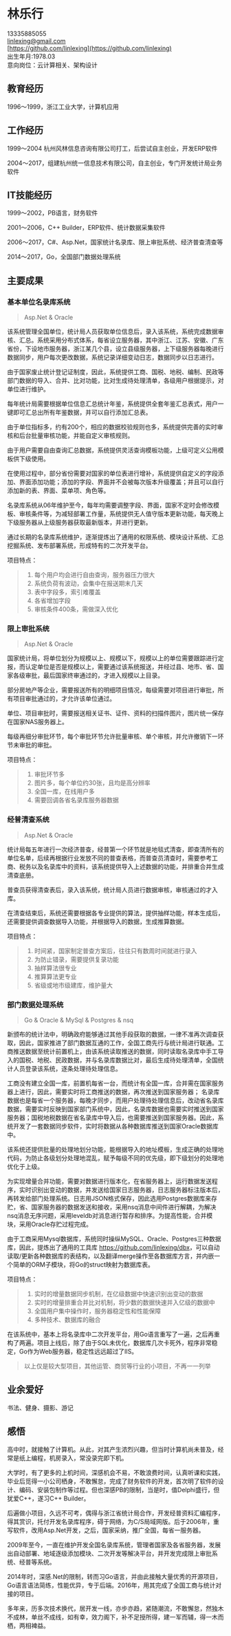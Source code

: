 林乐行
===========
13335885055  
linlexing@gmail.com  
[https://github.com/linlexing](https://github.com/linlexing)  
出生年月:1978.03  
意向岗位：云计算相关、架构设计  

教育经历
-------------
1996～1999，浙江工业大学，计算机应用

工作经历
-------------
1999～2004 杭州风林信息咨询有限公司打工，后尝试自主创业，开发ERP软件

2004～2017，组建杭州统一信息技术有限公司，自主创业，专门开发统计局业务软件

IT技能经历
-------------
1999～2002，PB语言，财务软件

2001～2006，C++ Builder，ERP软件、统计数据采集软件

2006～2017，C#、Asp.Net，国家统计名录库、限上审批系统、经济普查清查等

2014～2017，Go，全国部门数据处理系统

主要成果
-------------
### 基本单位名录库系统 ###

>Asp.Net & Oracle

该系统管理全国单位，统计局人员获取单位信息后，录入该系统，系统完成数据审核、汇总。系统采用分布式体系，每省设立服务器，其中浙江、江苏、安徽、广东省份，下设地市服务器，浙江某几个县，设立县级服务器，上下级服务器每晚进行数据同步，用户每次更改数据，系统记录详细变动日志，数据同步以日志进行。

由于国家废止统计登记证制度，因此，系统提供工商、国税、地税、编制、民政等部门数据的导入、合并、比对功能，比对生成待处理清单，各级用户根据提示，对单位进行维护。

每年统计局需要根据单位信息汇总统计年鉴，系统提供全套年鉴汇总表式，用户一键即可汇总出所有年鉴数据，并可以自行添加汇总表。

由于单位指标多，约有200个，相应的数据校验规则也多，系统提供完善的实时审核和后台批量审核功能，并能自定义审核规则。

由于用户需要自由查询汇总数据，系统提供灵活查询模板功能，上级可定义公用模板供下级使用。

在使用过程中，部分省份需要对国家的单位表进行增补，系统提供自定义的字段添加、界面添加功能；添加的字段、界面并不会被每次版本升级覆盖；并且可以自行添加新的表、界面、菜单项、角色等。

名录库系统从06年维护至今，每年均需要调整字段、界面，国家不定时会修改模板、审核条件等，为减轻部署工作量，系统提供无人值守版本更新功能，每天晚上下级服务器从上级服务器获取最新版本，并进行更新。

通过长期的名录库系统维护，逐渐提炼出了通用的权限系统、模块设计系统、汇总挖掘系统、发布部署系统，形成特有的二次开发平台。

项目特点：
>1. 每个用户均会进行自由查询，服务器压力很大
>2. 系统负荷有波动，会集中在报送期末几天
>3. 表中字段多，索引难覆盖
>4. 各省增加字段
>5. 审核条件400条，需做深入优化

### 限上审批系统 ###

>Asp.Net & Oracle

国家统计局，将单位划分为规模以上、规模以下，规模以上的单位需要跟踪进行定报，而认定单位是否是规模以上，需要通过该系统报送，并经过县、地市、省、国家各级审批，最后国家终审通过的，才进入规模以上目录。

部分房地产等企业，需要报送所有的明细项目情况，每级需要对项目进行审批，所有项目审批通过的，才允许该单位通过。

单位、项目审批时，需要报送相关证书、证件、资料的扫描件图片，图片统一保存在国家NAS服务器上。

每级再细分审批环节，每个审批环节允许批量审核、单个审核，并允许撤销下一环节未审批的审批。

项目特点：
>1. 审批环节多
>2. 图片多，每个单位约30张，且均是高分辨率
>3. 全国一库，在线用户多
>4. 需要回调各省名录库服务器数据

### 经普清查系统 ###

>Asp.Net & Oracle

统计局每五年进行一次经济普查，经普第一个环节就是地毯式清查，即查清所有的单位名单，后续再根据行业发放不同的普查表格，而普查员清查时，需要参考工商、税务以及名录库中的资料，该系统提供导入上述数据的功能，并排重合并生成清查底册。

普查员获得清查表后，录入该系统，统计局人员进行数据审核，审核通过的才入库。

在清查结束后，系统还需要根据各专业提供的算法，提供抽样功能，样本生成后，还需要提供调查数据导入功能，并根据导入的数据，生成推算数据。

项目特点：
>1. 时间紧，国家制定普查方案后，往往只有数周时间就进行录入
>2. 为防止错录，需要提供复录功能
>3. 抽样算法很专业
>4. 推算算法更专业
>5. 省级或地市级建库，维护量大

### 部门数据处理系统 ###

>Go & Oracle & MySql & Postgres & nsq

新颁布的统计法中，明确政府能够通过其他手段获取的数据，一律不准再次调查获取，因此，国家推进了部门数据互通的工作，全国工商先行与统计局进行联通。工商推送数据至统计前置机上，由该系统读取推送的数据，同时读取名录库中手工导入的国税、地税、民政数据，并与名录库数据比对，最后生成待处理清单，全国统计人员登录该系统，逐条处理待处理信息。

工商没有建立全国一库，前置机每省一台，而统计有全国一库，合并需在国家服务器上进行，因此，需要实时将工商推送的数据，再次推送到国家服务器； 名录库数据也是每省一个服务器，每晚才同步，而用户处理待处理信息后，改动省名录库数据，需要实时反映到国家部门系统中，因此，名录库数据也需要实时推送到国家服务器；国税地税数据在省名录库中导入后，也需要推送到国家服务器。因此，系统开发了一套数据同步软件，实时将数据从各种数据库推送到国家Oracle数据库中。

该系统还提供批量的处理地划分功能，能根据导入的地址模板，生成正确的处理地代码，为防止各级划分处理地混乱，赋予每级不同的优先级，即下级划分的处理地优化于上级。

为实现增量合并功能，需要对数据进行版本化，在省服务器上，运行数据发送程序，实时识别出变动的数据，并发送给国家日志服务器，日志服务器标注版本后，再转发给部门处理系统。日志用JSON格式保存，因此选用Postgres数据库来存贮，省、国家服务器的数据发送和接收，采用nsq消息中间件进行解耦，为解决nsq消息无序问题，采用leveldb对消息进行暂存和排序。为提高性能，合并模块，采用Oracle存贮过程完成。

由于工商采用Mysql数据库，系统同时操纵MySQL、Oracle、Postgres三种数据库，因此，提炼出了通用的工具库 <https://github.com/linlexing/dbx>，可以自动读取/更新各种数据库的表结构，以及翻译merge操作至各数据库方言，并内嵌一个简单的ORM子模块，将Go的struct映射为数据库表。

项目特点：
>1. 实时的增量数据同步机制，在亿级数据中快速识别出变动的数据
>2. 实时的增量排重合并比对机制，将少数的数据快速并入亿级的数据中
>3. 全国用户集中操作时，服务器稳定性和性能保障
>4. 多种技术、数据库的融合

在该系统中，基本上将名录库中二次开发平台，用Go语言重写了一遍，之后再重构了两遍。项目上线后，除了由于SQL未优化，数据库几次卡死外，程序非常稳定，Go作为Web服务器，稳定性远远超过了IIS。

>以上仅是较大型项目，其他运管、商贸等行业的小项目，不再一一列举

业余爱好
-------------
书法、健身、摄影、游记

感悟
-------------

高中时，就接触了计算机。从此，对其产生浓烈兴趣，但当时计算机尚未普及，经常是纸上编程，机房录入，常没录完即下机。

大学时，有了更多的上机时间，深感机会不易，不敢浪费时间，认真听课和实践，毕业后觅得一小公司栖身，不敢懈怠，完成了财务软件的开发，首次明了软件的设计、编码、安装包制作等过程。但也深感PB的限制，当是时，值Delphi盛行，但犹爱C++，遂习C++ Builder。

后遍做小项目，久远不可考，偶得与浙江省统计局合作，开发经普资料汇编程序，得其赏识，托付开发名录库程序，碍于网络，为C/S局域网版。后于2006年，重写软件，改用Asp.Net开发，之后，国家采纳，推广全国，每省一服务器。

2009年至今，一直在维护开发全国名录库系统，管理者国家及各省服务器，发展出自动部署、地域逐级添加模块、二次开发等解决平台，并开发完成限上审批系统、经普等系统。

2014年时，深感.Net的限制，转而习Go语言，并由此接触大量优秀的开源项目，Go语言语法简练，性能优异，专于后端。2016年，用其完成了全国工商与统计对接的项目。

多年来，历多次技术换代，居开发一线，亦步亦趋，紧随潮流，不敢懈怠，然独木不成林，单丝不成线，如有幸，效力阁下，补不足授所得，建一军而辅，得一木而栖，两相裨益。